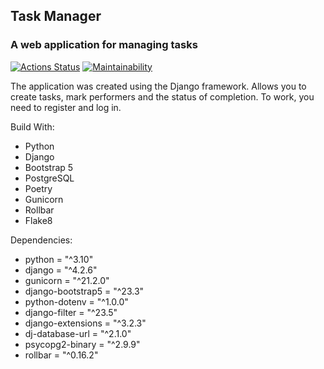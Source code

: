 ## Task Manager
### A web application for managing tasks
[![Actions Status](https://github.com/Konst-Pav/python-project-52/actions/workflows/hexlet-check.yml/badge.svg)](https://github.com/Konst-Pav/python-project-52/actions)
[![Maintainability](https://api.codeclimate.com/v1/badges/283a61003643f7eec2bf/maintainability)](https://codeclimate.com/github/Konst-Pav/python-project-52/maintainability)

The application was created using the Django framework. Allows you to create tasks, mark performers and the status of completion. To work, you need to register and log in.

Build With:
- Python
- Django
- Bootstrap 5
- PostgreSQL
- Poetry
- Gunicorn
- Rollbar
- Flake8

Dependencies:
- python = "^3.10"
- django = "^4.2.6"
- gunicorn = "^21.2.0"
- django-bootstrap5 = "^23.3"
- python-dotenv = "^1.0.0"
- django-filter = "^23.5"
- django-extensions = "^3.2.3"
- dj-database-url = "^2.1.0"
- psycopg2-binary = "^2.9.9"
- rollbar = "^0.16.2"
